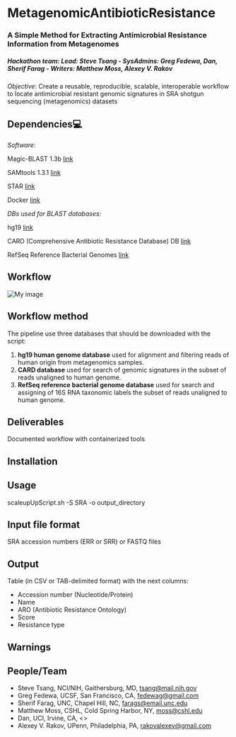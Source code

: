 # MetagenomicAntibioticResistance

### A Simple Method for Extracting Antimicrobial Resistance Information from Metagenomes
##### Hackathon team: Lead: Steve Tsang - SysAdmins: Greg Fedewa, Dan, Sherif Farag - Writers: Matthew Moss, Alexey V. Rakov


*Objective*: Create a reusable, reproducible, scalable, interoperable workflow 
to locate antimicrobial resistant genomic signatures in SRA shotgun sequencing (metagenomics) datasets

## Dependencies:computer:

*Software:*

Magic-BLAST 1.3b [link](https://github.com/boratyng/magicblast)

SAMtools 1.3.1 [link](http://www.htslib.org/)

STAR [link](https://github.com/alexdobin/STAR/releases)

Docker [link](https://www.docker.com/)

*DBs used for BLAST databases:*

hg19 [link](https://www.ncbi.nlm.nih.gov/projects/genome/guide/human/index.shtml)

CARD (Comprehensive Antibiotic Resistance Database) DB [link](https://card.mcmaster.ca/)

RefSeq Reference Bacterial Genomes [link](https://www.ncbi.nlm.nih.gov/refseq/)

## Workflow

![My image](https://github.com/NCBI-Hackathons/MetagenomicAntibioticResistance/blob/master/AbxResistanceMetagenomics.png)

## Workflow method

The pipeline use three databases that should be downloaded with the script:
1.	**hg19 human genome database** used for alignment and filtering reads of human origin from metagenomics samples.
2.	**CARD database** used for search of genomic signatures in the subset of reads unaligned to human genome.
3.	**RefSeq reference bacterial genome database** used for search and assigning of 16S RNA taxonomic labels the subset of reads unaligned to human genome.


## Deliverables

Documented workflow with containerized tools

## Installation



## Usage

scaleupUpScript.sh <options> -S SRA -o output_directory

## Input file format

SRA accession numbers (ERR or SRR)
or
FASTQ files

## Output

Table (in CSV or TAB-delimited format) with the next columns:
- Accession number (Nucleotide/Protein)
- Name
- ARO (Antibiotic Resistance Ontology)
- Score
- Resistance type

## Warnings

## People/Team
* Steve Tsang, NCI/NIH, Gaithersburg, MD, <tsang@mail.nih.gov>
* Greg Fedewa, UCSF, San Francisco, CA, <fedewag@gmail.com>
* Sherif Farag, UNC, Chapel Hill, NC, <farags@email.unc.edu>
* Matthew Moss, CSHL, Cold Spring Harbor, NY, <moss@cshl.edu>
* Dan, UCI, Irvine, CA, <>
* Alexey V. Rakov, UPenn, Philadelphia, PA, <rakovalexey@gmail.com>

